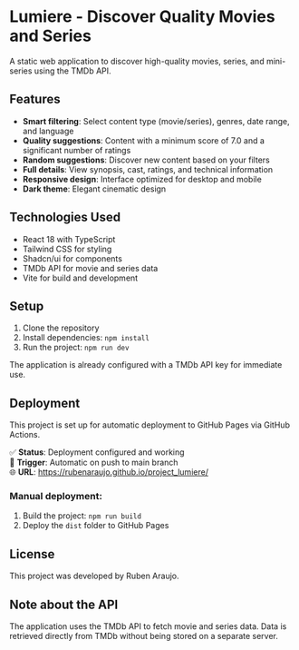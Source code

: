 
# Lumiere - Discover Quality Movies and Series

A static web application to discover high-quality movies, series, and mini-series using the TMDb API.

## Features

- **Smart filtering**: Select content type (movie/series), genres, date range, and language
- **Quality suggestions**: Content with a minimum score of 7.0 and a significant number of ratings
- **Random suggestions**: Discover new content based on your filters
- **Full details**: View synopsis, cast, ratings, and technical information
- **Responsive design**: Interface optimized for desktop and mobile
- **Dark theme**: Elegant cinematic design

## Technologies Used

- React 18 with TypeScript
- Tailwind CSS for styling
- Shadcn/ui for components
- TMDb API for movie and series data
- Vite for build and development

## Setup

1. Clone the repository
2. Install dependencies: `npm install`
3. Run the project: `npm run dev`

The application is already configured with a TMDb API key for immediate use.

## Deployment

This project is set up for automatic deployment to GitHub Pages via GitHub Actions.

✅ **Status**: Deployment configured and working  
🔄 **Trigger**: Automatic on push to main branch  
🌐 **URL**: https://rubenaraujo.github.io/project_lumiere/

### Manual deployment:
1. Build the project: `npm run build`
2. Deploy the `dist` folder to GitHub Pages

## License

This project was developed by Ruben Araujo.

## Note about the API

The application uses the TMDb API to fetch movie and series data. Data is retrieved directly from TMDb without being stored on a separate server.
